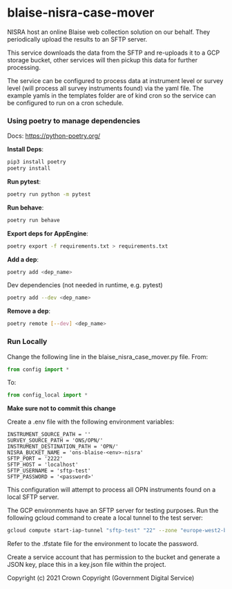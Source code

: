 # blaise-nisra-case-mover

NISRA host an online Blaise web collection solution on our behalf. They periodically upload the results to an SFTP server.

This service downloads the data from the SFTP and re-uploads it to a GCP storage bucket, other services will then pickup this data for further processing.

The service can be configured to process data at instrument level or survey level (will process all survey instruments found) via the yaml file. The example yamls in the templates folder are of kind cron so the service can be configured to run on a cron schedule.

### Using poetry to manage dependencies

Docs: <https://python-poetry.org/>

**Install Deps**:

```sh
pip3 install poetry
poetry install
```

**Run pytest**:

```sh
poetry run python -m pytest
```

**Run behave**:

```sh
poetry run behave
```

**Export deps for AppEngine**:

```sh
poetry export -f requirements.txt > requirements.txt
```

**Add a dep**:

```sh
poetry add <dep_name>
```

Dev dependencies (not needed in runtime, e.g. pytest)

```sh
poetry add --dev <dep_name>
```

**Remove a dep**:

```sh
poetry remote [--dev] <dep_name>
```

### Run Locally

Change the following line in the blaise_nisra_case_mover.py file.
From:
```python
from config import *
```
To:
```python
from config_local import *
```
**Make sure not to commit this change**


Create a .env file with the following environment variables:

```
INSTRUMENT_SOURCE_PATH = ''
SURVEY_SOURCE_PATH = 'ONS/OPN/'
INSTRUMENT_DESTINATION_PATH = 'OPN/'
NISRA_BUCKET_NAME = 'ons-blaise-<env>-nisra'
SFTP_PORT = '2222'
SFTP_HOST = 'localhost'
SFTP_USERNAME = 'sftp-test'
SFTP_PASSWORD = '<password>'
```

This configuration will attempt to process all OPN instruments found on a local SFTP server.

The GCP environments have an SFTP server for testing purposes. Run the following gcloud command to create a local tunnel to the test server:

```bash
gcloud compute start-iap-tunnel "sftp-test" "22" --zone "europe-west2-b" --project "ons-blaise-<env>" --local-host-port=localhost:2222
```

Refer to the .tfstate file for the environment to locate the password.

Create a service account that has permission to the bucket and generate a JSON key, place this in a key.json file within the project.

Copyright (c) 2021 Crown Copyright (Government Digital Service)
